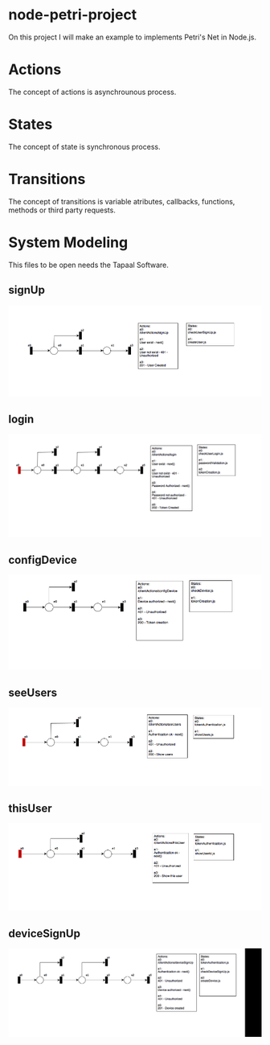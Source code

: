 # node-petri-project
On this project I will make an example to implements Petri's Net in Node.js.

# Actions
The concept of actions is asynchrounous process.

# States
The concept of state is synchronous process.

# Transitions
The concept of transitions is variable atributes, callbacks, functions, methods or third party requests.

# System Modeling 
This files to be open needs the Tapaal Software.

## signUp
![alt tag](systemModeling/images/signUp.png)

## login
![alt tag](systemModeling/images/login.png)

## configDevice
![alt tag](systemModeling/images/configDevice.png)

## seeUsers
![alt tag](systemModeling/images/seeUsers.png)

## thisUser
![alt tag](systemModeling/images/thisUser.png)

## deviceSignUp
![alt tag](systemModeling/images/deviceSignUp.png)
